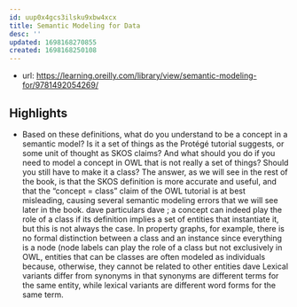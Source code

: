 ```yaml
---
id: uup0x4gcs3ilsku9xbw4xcx
title: Semantic Modeling for Data
desc: ''
updated: 1698168270855
created: 1698168250108
---
```


- url: https://learning.oreilly.com/library/view/semantic-modeling-for/9781492054269/

## Highlights

- Based on these definitions, what do you understand to be a concept in a semantic model? Is it a set of things as the Protégé tutorial suggests, or some unit of thought as SKOS claims? And what should you do if you need to model a concept in OWL that is not really a set of things? Should you still have to make it a class? The answer, as we will see in the rest of the book, is that the SKOS definition is more accurate and useful, and that the “concept = class” claim of the OWL tutorial is at best misleading, causing several semantic modeling errors that we will see later in the book.
dave
particulars
dave
; a concept can indeed play the role of a class if its definition implies a set of entities that instantiate it, but this is not always the case.
In property graphs, for example, there is no formal distinction between a class and an instance since everything is a node (node labels can play the role of a class but not exclusively
in OWL, entities that can be classes are often modeled as individuals because, otherwise, they cannot be related to other entities
dave
Lexical variants differ from synonyms in that synonyms are different terms for the same entity, while lexical variants are different word forms for the same term.